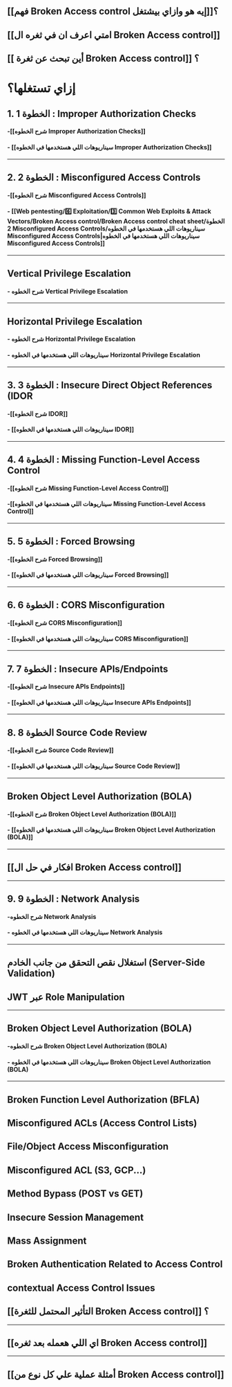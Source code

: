 ## [[فهم Broken Access control إيه هو وازاي بيشتغل]]؟

## [[امتي اعرف ان في ثغره ال  Broken Access control]]

## [[ أين تبحث عن ثغرة Broken Access control]] ؟

# إزاي تستغلها؟

## 1.    الخطوة 1 : Improper Authorization Checks

#### -[[شرح الخطوه  Improper Authorization Checks]]
#### - [[سيناريوهات اللي هستخدمها في الخطوه Improper Authorization Checks]]
---

## 2.    الخطوة 2 : Misconfigured Access Controls

#### -[[شرح الخطوه  Misconfigured Access Controls]]
#### - [[Web pentesting/6️⃣ Exploitation/3️⃣ Common Web Exploits & Attack Vectors/Broken Access control/Broken Access control cheat sheet/الخطوة 2  Misconfigured Access Controls/سيناريوهات اللي هستخدمها في الخطوه Misconfigured Access Controls|سيناريوهات اللي هستخدمها في الخطوه Misconfigured Access Controls]]
---
## Vertical Privilege Escalation
#### - شرح الخطوه  Vertical Privilege Escalation


-----
## Horizontal Privilege Escalation
#### - شرح الخطوه  Horizontal Privilege Escalation
#### -  سيناريوهات اللي هستخدمها في الخطوه Horizontal Privilege Escalation

-----
## 3.    الخطوة 3 : Insecure Direct Object References (IDOR

#### -[[شرح الخطوه IDOR]]
#### - [[سيناريوهات اللي هستخدمها في الخطوه IDOR]]
---

## 4.    الخطوة 4 : Missing Function-Level Access Control

#### -[[شرح الخطوه  Missing Function-Level Access Control]]
#### -[[سيناريوهات اللي هستخدمها في الخطوه Missing Function-Level Access Control]]
---

## 5.    الخطوة 5 : Forced Browsing

#### -[[شرح الخطوه  Forced Browsing]]
#### - [[سيناريوهات اللي هستخدمها في الخطوه Forced Browsing]]
---

## 6.    الخطوة 6 : CORS Misconfiguration

#### -[[شرح الخطوه CORS Misconfiguration]]
#### - [[سيناريوهات اللي هستخدمها في الخطوه CORS Misconfiguration]]
---

## 7.    الخطوة 7 : Insecure APIs/Endpoints

#### -[[شرح الخطوه  Insecure APIs Endpoints]]
#### - [[سيناريوهات اللي هستخدمها في الخطوه Insecure APIs Endpoints]]
---

## 8.    الخطوة 8  Source Code Review

#### -[[شرح الخطوه  Source Code Review]]
#### - [[سيناريوهات اللي هستخدمها في الخطوه Source Code Review]]
---

## **Broken Object Level Authorization (BOLA)**
#### -[[شرح الخطوه   Broken Object Level Authorization (BOLA)]]
#### - [[سيناريوهات اللي هستخدمها في الخطوه Broken Object Level Authorization (BOLA)]]

------
## [[افكار في حل ال Broken Access control]]

---


## 9.    الخطوة 9 : Network Analysis

#### -شرح الخطوه  Network Analysis
#### - سيناريوهات اللي هستخدمها في الخطوه Network Analysis
---
## استغلال نقص التحقق من جانب الخادم (Server-Side Validation)
##     JWT عبر  Role Manipulation  
------
## **Broken Object Level Authorization (BOLA)**
#### -شرح الخطوه   **Broken Object Level Authorization (BOLA)**
#### - سيناريوهات اللي هستخدمها في الخطوه **Broken Object Level Authorization (BOLA)**

------
## Broken Function Level Authorization (BFLA)

## **Misconfigured ACLs (Access Control Lists)**

## **File/Object Access Misconfiguration**

## Misconfigured ACL (S3, GCP...)

## Method Bypass (POST vs GET)
## Insecure Session Management

## Mass Assignment

## Broken Authentication Related to Access Control
## contextual Access Control Issues

## [[التأثير المحتمل للثغرة  Broken Access control]] ؟

---


  ## [[اي اللي هعمله بعد ثغره Broken Access control]]
  
  ---
  
## [[أمثلة عملية علي كل نوع من Broken Access control]]
